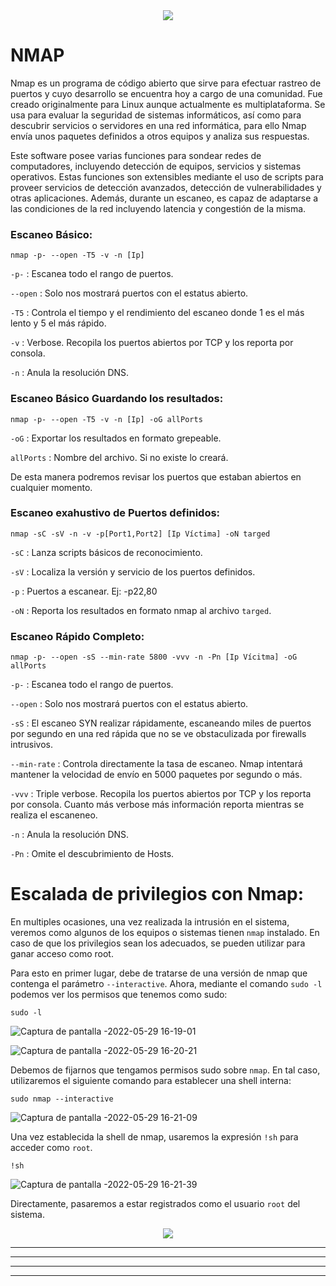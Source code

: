 <center><img src="https://user-images.githubusercontent.com/103068924/172614528-6ceb9b92-6089-4530-8c16-1dabf3c33b8f.png"></center>

# NMAP

Nmap es un programa de código abierto que sirve para efectuar rastreo de puertos y cuyo desarrollo se encuentra hoy a cargo de una comunidad. Fue creado originalmente para Linux aunque actualmente es multiplataforma. Se usa para evaluar la seguridad de sistemas informáticos, así como para descubrir servicios o servidores en una red informática, para ello Nmap envía unos paquetes definidos a otros equipos y analiza sus respuestas.

Este software posee varias funciones para sondear redes de computadores, incluyendo detección de equipos, servicios y sistemas operativos. Estas funciones son extensibles mediante el uso de scripts para proveer servicios de detección avanzados, detección de vulnerabilidades y otras aplicaciones. Además, durante un escaneo, es capaz de adaptarse a las condiciones de la red incluyendo latencia y congestión de la misma.

### Escaneo Básico:

    nmap -p- --open -T5 -v -n [Ip]
  
`-p-` : Escanea todo el rango de puertos.
  
`--open` : Solo nos mostrará puertos con el estatus abierto.
             
`-T5` : Controla el tiempo y el rendimiento del escaneo donde 1 es el más lento  y 5 el más rápido.
             
`-v` : Verbose. Recopila los puertos abiertos por TCP y los reporta por consola.
             
`-n` : Anula la resolución DNS.
  
  
### Escaneo Básico Guardando los resultados:
  
    nmap -p- --open -T5 -v -n [Ip] -oG allPorts
  
`-oG` : Exportar los resultados en formato grepeable.
  
`allPorts` : Nombre del archivo. Si no existe lo creará.
  
De esta manera podremos revisar los puertos que estaban abiertos en cualquier momento.

### Escaneo exahustivo de Puertos definidos:

    nmap -sC -sV -n -v -p[Port1,Port2] [Ip Víctima] -oN targed  
   
`-sC` : Lanza scripts básicos de reconocimiento.
 
`-sV` : Localiza la versión y servicio de los puertos definidos. 
 
`-p` : Puertos a escanear.    Ej:  -p22,80
 
`-oN` : Reporta los resultados en formato nmap al archivo `targed`.

### Escaneo Rápido Completo:

    nmap -p- --open -sS --min-rate 5800 -vvv -n -Pn [Ip Vícitma] -oG allPorts
     
`-p-` : Escanea todo el rango de puertos.
  
`--open` : Solo nos mostrará puertos con el estatus abierto.

`-sS` : El escaneo SYN realizar rápidamente, escaneando miles de puertos por segundo en una red rápida que no se ve obstaculizada por firewalls intrusivos.

`--min-rate` : Controla directamente la tasa de escaneo. Nmap intentará mantener la velocidad de envío en 5000 paquetes por segundo o más.

`-vvv` : Triple verbose. Recopila los puertos abiertos por TCP y los reporta por consola. Cuanto más verbose más información reporta mientras se realiza el escaneneo.

`-n` : Anula la resolución DNS.

`-Pn` : Omite el descubrimiento de Hosts.


# Escalada de privilegios con Nmap:

En multiples ocasiones, una vez realizada la intrusión en el sistema, veremos como algunos de los equipos o sistemas tienen `nmap` instalado. En caso de que los
privilegios sean los adecuados, se pueden utilizar para ganar acceso como root.

Para esto en primer lugar, debe de tratarse de una versión de nmap que contenga el parámetro `--interactive`. Ahora, mediante el comando `sudo -l` podemos ver los
permisos que tenemos como sudo:

    sudo -l

![Captura de pantalla -2022-05-29 16-19-01](https://user-images.githubusercontent.com/103068924/170876271-0be1555f-58da-4361-b38f-01bbefdc58f4.png)

![Captura de pantalla -2022-05-29 16-20-21](https://user-images.githubusercontent.com/103068924/170876284-b614c5a7-82bc-4a38-8926-ee395408fe4a.png)

Debemos de fijarnos que tengamos permisos sudo sobre `nmap`. En tal caso, utilizaremos el siguiente comando para establecer una shell interna:

    sudo nmap --interactive
    
![Captura de pantalla -2022-05-29 16-21-09](https://user-images.githubusercontent.com/103068924/170876291-8ab391a2-ba8e-41d3-98ed-72a0664dbb6d.png)

Una vez establecida la shell de nmap, usaremos la expresión `!sh` para acceder como `root`.

    !sh

![Captura de pantalla -2022-05-29 16-21-39](https://user-images.githubusercontent.com/103068924/170876304-2e7280f7-623d-49f9-9608-c0b9a1de421d.png)
    
Directamente, pasaremos a estar registrados como el usuario `root` del sistema.    

<center><img src="https://user-images.githubusercontent.com/103068924/172614528-6ceb9b92-6089-4530-8c16-1dabf3c33b8f.png"></center>


---
---
  
    
<html lang="en">
<head>
  
</head>
<body>

<script src="https://utteranc.es/client.js"
    repo="F1r0x/gestion-comentarios"
    issue-term="pathname"
    theme="github-light"
    crossorigin="anonymous"
    async>
</script>
          
    
  </body>
</html>
  
  
---
---


